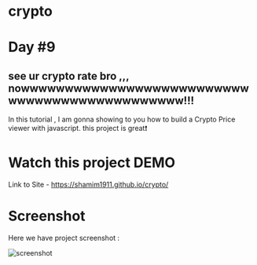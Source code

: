 # crypto

# Day #9

## see ur crypto rate bro ,,, nowwwwwwwwwwwwwwwwwwwwwwwwwwwwwwwwwwwwwwwwwwwwww!!!
In this tutorial ,  I am gonna showing to you how to build a Crypto Price viewer with javascript. this project is great❗️


# Watch this project DEMO
Link to Site - https://shamim1911.github.io/crypto/


# Screenshot
Here we have project screenshot :

![screenshot](https://github.com/shamim1911/crypto/assets/149160986/c4f4fe99-33de-44e3-9501-d0f6a95dbb5a)


